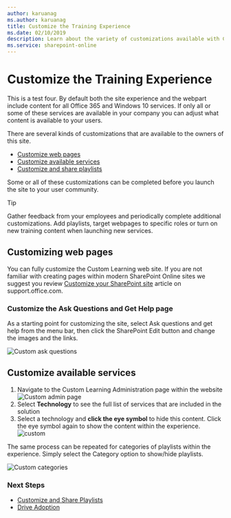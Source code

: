 ```yaml
---
author: karuanag
ms.author: karuanag
title: Customize the Training Experience
ms.date: 02/10/2019
description: Learn about the variety of customizations available with Custom Learning for Office 365
ms.service: sharepoint-online
---
```


# Customize the Training Experience

This is a test four. By default both the site experience and the webpart include content for all Office 365 and Windows 10 services.  If only all or some of these services are available in your company you can adjust what content is available to your users.  

There are several kinds of customizations that are available to the owners of this site. 

- [Customize web pages](#customizing-web-pages)
- [Customize available services](#customize-available-services)
- [Customize and share playlists](customplaylist.md)

Some or all of these customizations can be completed before you launch the site to your user community.  

> [!TIP]
> Gather feedback from your employees and periodically complete additional customizations.  Add playlists, target webpages to specific roles or turn on new training content when launching new services. 

## Customizing web pages

You can fully customize the Custom Learning web site. If you are not familiar with creating pages within modern SharePoint Online sites we suggest you review [Customize your SharePoint site](https://support.office.com/article/customize-your-sharepoint-site-320b43e5-b047-4fda-8381-f61e8ac7f59b) article on support.office.com. 

### Customize the **Ask Questions and Get Help** page

As a starting point for customizing the site, select Ask questions and get help from the menu bar, then click the SharePoint Edit button and change the images and the links. 

![Custom ask questions](media/custom_ask.png)

## Customize available services

1.	Navigate to the Custom Learning Administration page within the website
![Custom admin page](media/custom_admin.png)
1. Select **Technology** to see the full list of services that are included in the solution
1. Select a technology and **click the eye symbol** to hide this content.  Click the eye symbol again to show the content within the experience. 
![custom](media/custom_techlist.png)

The same process can be repeated for categories of playlists within the experience.  Simply select the Category option to show/hide playlists. 

![Custom categories](media/custom_cat.png)

### Next Steps

- [Customize and Share Playlists](customplaylist.md)
- [Drive Adoption](driveadoption.md) 